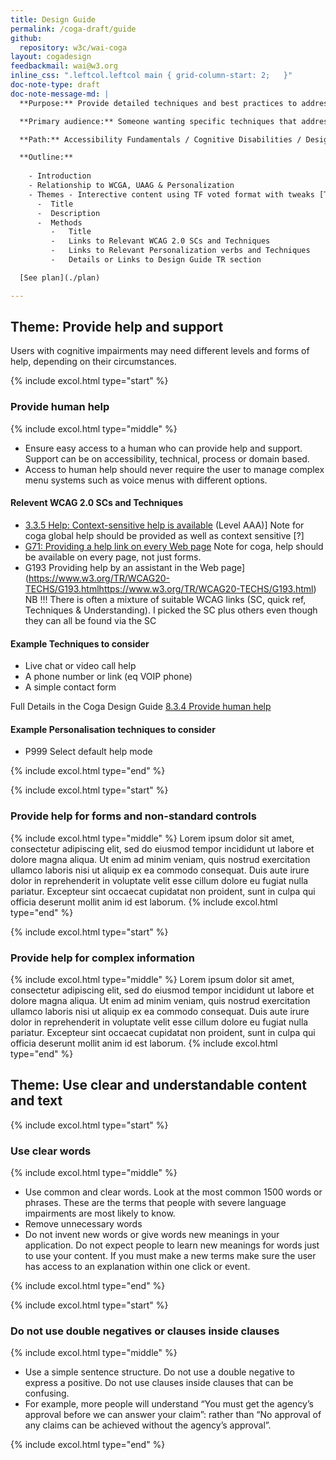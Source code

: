 ```yaml
---
title: Design Guide
permalink: /coga-draft/guide
github:
  repository: w3c/wai-coga
layout: cogadesign
feedbackmail: wai@w3.org
inline_css: ".leftcol.leftcol main { grid-column-start: 2;   }"
doc-note-type: draft
doc-note-message-md: |
  **Purpose:** Provide detailed techniques and best practices to address requirements

  **Primary audience:** Someone wanting specific techniques that address coga requirements.

  **Path:** Accessibility Fundamentals / Cognitive Disabilities / Design Guide

  **Outline:**
  
    - Introduction
    - Relationship to WCGA, UAAG & Personalization
    - Themes - Interective content using TF voted format with tweaks [Themes list](https://w3c.github.io/wai-coga/fundamentals/coga/design-notes#design-guide-themes-and-methods)
      -  Title
      -  Description
      -  Methods
         -   Title
         -   Links to Relevant WCAG 2.0 SCs and Techniques
         -   Links to Relevant Personalization verbs and Techniques
         -   Details or Links to Design Guide TR section

  [See plan](./plan)

---
```

## Theme: Provide help and support

Users with cognitive impairments may need different levels and forms of help, depending on their circumstances.<br />

{% include excol.html type="start" %}

### Provide human help

{% include excol.html type="middle" %}

- Ensure easy access to a human who can provide help and support. Support can be on accessibility, technical, process or domain based.
- Access to human help should never require the user to manage complex menu systems such as voice menus with different options. 

#### Relevent WCAG 2.0 SCs and Techniques

- [3.3.5 Help: Context-sensitive help is available](https://www.w3.org/TR/2008/REC-WCAG20-20081211/#minimize-error-context-help) (Level AAA)] Note for coga global help should be provided as well as context sensitive [?]
- [G71: Providing a help link on every Web page](https://www.w3.org/TR/WCAG20-TECHS/complete.html#G71) Note for coga, help should be available on every page, not just forms.
- G193 Providing help by an assistant in the Web page](https://www.w3.org/TR/WCAG20-TECHS/G193.htmlhttps://www.w3.org/TR/WCAG20-TECHS/G193.html) NB !!! There is often a mixture of suitable WCAG links (SC, quick ref, Techniques & Understanding). I picked the SC plus others even though they can all be found via the SC

#### Example Techniques to consider

- Live chat or video call help
- A phone number or link (eq VOIP phone)
- A simple contact form

Full Details in the Coga Design Guide [8.3.4 Provide human help](https://w3c.github.io/coga/design/#provide-human-help)

#### Example Personalisation techniques to consider

- P999 Select default help mode</li>

{% include excol.html type="end" %}

{% include excol.html type="start" %}

### Provide help for forms and non-standard controls

{% include excol.html type="middle" %}
Lorem ipsum dolor sit amet, consectetur adipiscing elit, sed do eiusmod tempor incididunt ut labore et dolore magna aliqua. Ut enim ad minim veniam, quis nostrud exercitation ullamco laboris nisi ut aliquip ex ea commodo consequat. Duis aute irure dolor in reprehenderit in voluptate velit esse cillum dolore eu fugiat nulla pariatur. Excepteur sint occaecat cupidatat non proident, sunt in culpa qui officia deserunt mollit anim id est laborum.
{% include excol.html type="end" %}

{% include excol.html type="start" %}

### Provide help for complex information

{% include excol.html type="middle" %}
Lorem ipsum dolor sit amet, consectetur adipiscing elit, sed do eiusmod tempor incididunt ut labore et dolore magna aliqua. Ut enim ad minim veniam, quis nostrud exercitation ullamco laboris nisi ut aliquip ex ea commodo consequat. Duis aute irure dolor in reprehenderit in voluptate velit esse cillum dolore eu fugiat nulla pariatur. Excepteur sint occaecat cupidatat non proident, sunt in culpa qui officia deserunt mollit anim id est laborum.
{% include excol.html type="end" %}

## Theme: Use clear and understandable content and text

{% include excol.html type="start" %}

### Use clear words

{% include excol.html type="middle" %}

- Use common and clear words. Look at the most common 1500 words or phrases. These are the terms that people with severe language impairments are most likely to know.
- Remove unnecessary words
- Do not invent new words or give words new meanings in your application. Do not expect people to learn new meanings for words just to use your content. If you must make a new terms make sure the user has access to an explanation within one click or event.

{% include excol.html type="end" %}

{% include excol.html type="start" %}

### Do not use double negatives or clauses inside clauses

{% include excol.html type="middle" %}

- Use a simple sentence structure. Do not use a double negative to express a positive. Do not use clauses inside clauses that can be confusing.
- For example, more people will understand “You must get the agency’s approval before we can answer your claim”: rather than “No approval of any claims can be achieved without the agency’s approval”.

{% include excol.html type="end" %}
